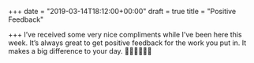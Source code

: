 +++
date = "2019-03-14T18:12:00+00:00"
draft = true
title = "Positive Feedback"

+++
I’ve received some very nice compliments while I’ve been here this week. It’s always great to get positive feedback for the work you put in. It makes a big difference to your day. 👨🏻‍💻🦸🏻‍♂️